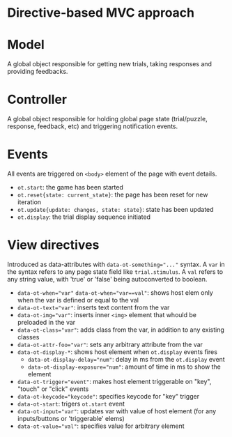 # Directive-based MVC approach

# Model

A global object responsible for getting new trials, taking responses and providing feedbacks.

# Controller

A global object responsible for holding global page state (trial/puzzle, response, feedback, etc) and triggering notification events.

# Events

All events are triggered on `<body>` element of the page with event details.
- `ot.start`: the game has been started
- `ot.reset{state: current_state}`: the page has been reset for new iteration
- `ot.update{update: changes, state: state}`: state has been updated
- `ot.display`: the trial display sequence initiated

# View directives

Introduced as data-attributes with `data-ot-something="..."` syntax.
A `var` in the syntax refers to any page state field like `trial.stimulus`.
A `val` refers to any string value, with 'true' or 'false' being autoconverted to boolean.

- `data-ot-when="var"` `data-ot-when="var==val"`: shows host elem only when the var is defined or equal to the val
- `data-ot-text="var"`: inserts text content from the var
- `data-ot-img="var"`: inserts inner `<img>` element that whould be preloaded in the var
- `data-ot-class="var"`: adds class from the var, in addition to any existing classes
- `data-ot-attr-foo="var"`: sets any arbitrary attribute from the var
- `data-ot-display-*`: shows host element when `ot.display` events fires
  - `data-ot-display-delay="num"`: delay in ms from the `ot.display` event
  - `data-ot-display-exposure="num"`: amount of time in ms to show the element
- `data-ot-trigger="event"`: makes host element triggerable on "key", "touch" or "click" events
- `data-ot-keycode="keycode"`: specifies keycode for "key" trigger
- `data-ot-start`: trigers `ot.start` event
- `data-ot-input="var"`: updates var with value of host element (for any inputs/buttons or 'triggerable' elems)
- `data-ot-value="val"`: specifies value for arbitrary element
